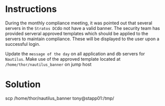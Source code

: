 # Instructions

During the monthly compliance meeting, it was pointed out that several servers in the `Stratos DC`do not have a valid banner. The security team has provided serveral approved templates which should be applied to the servers to maintain compliance. These will be displayed to the user upon a successful login.

Update the `message of the day` on all application and db servers for `Nautilus`. Make use of the approved template located at `/home/thor/nautilus_banner` on jump host

# Solution

scp /home/thor/nautilus_banner tony@stapp01:/tmp/
